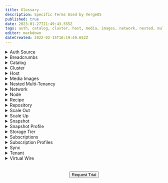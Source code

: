 ```yaml
---
title: Glossary
description: Specific Terms Used by VergeOS
published: true
date: 2023-01-27T21:49:43.555Z
tags: auth, catalog, cluster, host, media, images, network, nested, multi tenancy, tenant, node, recipe, repository, scale out, scale up, snapshot, profile, tier, storage, subscription, sync, physical, core, dmz, external, internal, maintenance
editor: markdown
dateCreated: 2022-02-15T16:19:49.652Z
---
```


<details>
  
  <summary>Auth Source</summary>
  
  An auth source defines a user management authority (GitLab, Google, OpenID) for a VergeOS environment. This allows a single sign-on experience for users as credentials from the defined auth source can be appointed for users to login to a VergeOS envrironment.

  </details>
  <details>
  
  <summary>Breadcrumbs</summary>
  
  Breadcrumbs are links at the top of the screen that reflect the recent history of selected sections; these links provide quick access back to previous screens.
  </details>
  <details>
  
  <summary>Catalog</summary>
  
  A catalog is a group of related recipes. For example one catalog may contain many varied Windows vm recipes, while another catalog in the same repository could contain all Linux based vm recipes. Administrators can group recipes into catalogs in whatever way makes sense for their particular organization.
  
  </details>
  <details>
  
  <summary>Cluster</summary>
  
  A cluster is a group of nodes consisting of like hardware resources, used as a pool for storage, compute or HCI functions. A single VergeOS environment can contain different types of clusters to provide an array of performance/costing options. The resources of a single cluster can be divided up among multiple tenants and a single tenant can be given resources to multiple clusters within the same environment.
</details>
<details>
  
  <summary>Host</summary>
  Refers to the top-level Virtual Data Center (VDC), aka "root", which is created during the initial VergeOS install on physical hardware. The host has direct control over the hardware, whereas tenants/subtentants will have resources assigned to them, but no visibility into the underlying infrastructure.

  </details>
  <details>
  
  <summary>Media Images</summary>
  
  Media images are files uploaded to the VergeOS vSAN to make available inside the VergeOS environment. Common files uploaded are those used for installing new virtual machines (e.g. \*.iso) or importing Machines or drives from existing systems (e.g. \*.ova, \*.ovf, \*.raw, \*.qcow, \*.vmdk, etc).
  
  </details>
  <details>

  <summary>Nested Multi-Tenancy</summary>
  
  Nested Multi-Tenancy provides individual layers of secure tenancy. The host can allocate any portion of its physical resources to child tenants and those child tenants can then divide and apportion any of its resources down to its own child tenants.
  
  </details>
  <details>

  <summary>Network</summary>
  
  - #### Core
  	The core network is a highly available virtual network used to handle all inter-node communication. Every VergeOS environment has 1 core network, which is created automatically during installation on the host or at the point of tenant creation (for each tenant).
  - #### DMZ
	The dmz network is a virtual network used to connect all networks with each other. Every VergeOS environment has 1 dmz network, which is created automatically during installation on the host or at the point of tenant creation (for each tenant).
  - #### External
	An external network is a network that exists outside of the VergeOS environment. Any pre-existing network that will be interfaced with VergeOS (e.g. company LAN, direct WAN connections, wi-fi networks) is considered to be an external network. In a VergeOS system there is at least one external that is used to communicate to the UI and send traffic out of the environment.
  - #### Internal
	An internal network is a virtual network originated within VergeOS. Any number of internal networks can be created. An internal network is created default-secure; with built-in VergeOS networking functionality allowing for opening up access between internal networks and/or external networks as needed.
  - #### Maintenance
	A maintenance network is an external network that can be created to handle IPMI access to physical nodes and optional PXE boot.
  - #### Physical
	A physical network is a representation of each isolated layer 2 network. Physical networks are typically configured during install. The system automatically appends " Switch" to the end of the user-supplied name during install, for ex: for name "PXE", the system will give the physical network the name "PXE Switch".
  
  </details>
  <details>
      
  <summary>Node</summary>
  
  - #### Physical
	Physical nodes are actual hardware servers that host the base VergeOS environment
  - #### Tenant
	Tenant nodes are virtual servers that simulate physical nodes. Each tenant is assigned at least one tenant node with the ability to add more tenant nodes on the fly for scale and/or to accommodate clustering software.
  
  </details>
  <details>
  
<summary>Recipe</summary>
  
  - #### VM 
	Enables the ability to create a virtual machine using a set of predefined questions to automate a number of tasks that would normally be done manually.
  - #### Tenant
	Enables the ability to create entire tenants with specific workloads, network settings, and/or other custom configurations already created in them using a set of predefined questions.
  
  </details>
  <details>
  
  <summary>Repository</summary>
  
  A repository is a site collection of recipe catalogs. Typically, a tenant has access to a repository provided by its service provider. Each tenant can also create a local repository to store its own recipe catalogs. The VergeOS repository is also included by default on a VergeOS installation. The VergeOS repository includes the standard NAS Service VM and a "30 Day Trial POC" tenant.
  
  </details>
  <details>

  <summary>Scale Out</summary>
  
  Scale out is the process of adding net new additional resources to an environment. I.E, adding another storage or compute node would be considered a scale out process.
  
  </details>
  <details>
  
  <summary>Scale Up</summary>
  
  Scale up is the process of adding hardware into already existing nodes of an environment. I.E, adding more drives to a storage node or increasing RAM in a compute node would be considered a scale up process.
  
  </details>
  <details>
  
  <summary>Snapshot</summary>
  
  A snapshot captures the state of an entity at a particular point in time. Snapshots can be used to create a point-in-time capture of an entire environment, tenant, individual virtual machine, or a NAS volume. Snapshots allow "rolling back" a system, which can be helpful for recovery, development and testing purposes. 
  
  </details>
  <details>
  
  <summary>Snapshot Profile</summary>
  
  A snapshot profile defines a schedule for snapshot creation and cleanup.
  
  </details>
  <details>
  
  <summary>Storage Tier</summary>
  
  A storage tier is a pool of storage with equivalent underlying physical storage devices. Storage tiering is a feature built into the VergeOS vSAN allowing splitting data between different types of physical media based on requirements for performance, accessibility, capacity and cost. Storage tiering can dramatically reduce costs by taking better advantage of more expensive disk where it's most needed while using less expensive (e.g. spinning disk) for cold storage.
  
  </details>
  <details>
  
<summary>Subscriptions</summary>
  
  Subscriptions allow for monitoring a system (or components of a system) by defining system information to send to users via email.
  
  </details>
  <details>
  
  <summary>Subscription Profiles</summary>
  
  Subscription profiles define the aspects of a subscription (on demand/scheduled, trigger criteria/schedule). Many subscription profiles are pre-loaded by default with the VergeOS install. Custom subscription profiles can also be created with knowledge of the API.
  
  </details>
  <details>
  
  <summary>Sync</summary>
  The process of syncronizing blocks of data between two VergeOS environments to facilitate DR capabilities or archive backups.
  
  </details>
  <details>
  
  <summary>Tenant</summary>
  A tenant is a completely separate Virtual Data Center, running its own instance of VergeOS. Child tenants are apportioned from a parent VergeOS environment. The nested, multi-tenancy infrastructure allows each VergeOS environment to divide any portion of its resources to provide multiple, sub-divisions of resources. Each tenant is allocated its own storage, networking, and compute resources. Tenants are isolated from each other, with each being individually managed by its own UI. This provides the mechanism for service providers or IT departments to allocate and administer resources dynamically.
  
  </details>
  <details>
  <summary>Virtual Wire</summary>
  A virtual wire is the logical process of plugging a cable into a switch. Creating a virtual wire enables the ability to pass a layer 2 network into a tenant.

  </details>
  <br>
<br>
<div style="text-align:center; margin-bottom:5px">
  <a href="https://www.verge.io/test-drive#Demo-Section"><button class="button-cta">Request Trial</button></a>
</div>